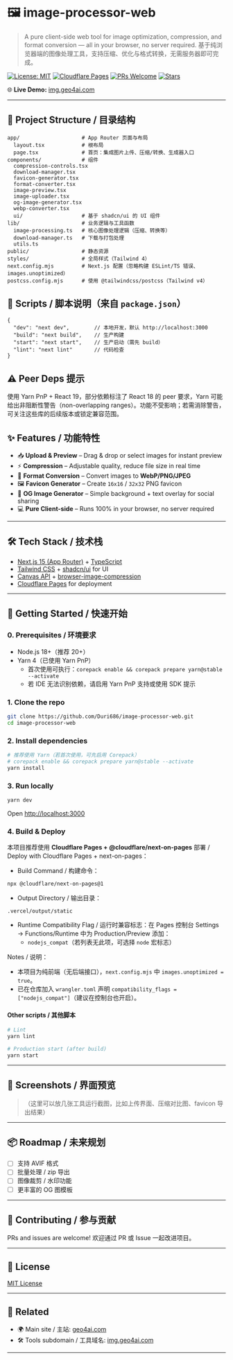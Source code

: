 # 🖼️ image-processor-web

> A pure client-side web tool for image optimization, compression, and format conversion — all in your browser, no server required.
> 基于纯浏览器端的图像处理工具，支持压缩、优化与格式转换，无需服务器即可完成。

[![License: MIT](https://img.shields.io/badge/License-MIT-green.svg)](LICENSE)
[![Cloudflare Pages](https://img.shields.io/badge/Deploy-Cloudflare_Pages-orange)](https://pages.cloudflare.com/)
[![PRs Welcome](https://img.shields.io/badge/PRs-welcome-brightgreen.svg)](CONTRIBUTING.md)
[![Stars](https://img.shields.io/github/stars/Duri686/image-processor-web?style=social&logo=github&cacheSeconds=300)](https://github.com/Duri686/image-processor-web)

🌐 **Live Demo:** [img.geo4ai.com](https://img.geo4ai.com)

---

## 🧱 Project Structure / 目录结构

```text
app/                    # App Router 页面与布局
  layout.tsx            # 根布局
  page.tsx              # 首页：集成图片上传、压缩/转换、生成器入口
components/             # 组件
  compression-controls.tsx
  download-manager.tsx
  favicon-generator.tsx
  format-converter.tsx
  image-preview.tsx
  image-uploader.tsx
  og-image-generator.tsx
  webp-converter.tsx
  ui/                   # 基于 shadcn/ui 的 UI 组件
lib/                    # 业务逻辑与工具函数
  image-processing.ts   # 核心图像处理逻辑（压缩、转换等）
  download-manager.ts   # 下载与打包处理
  utils.ts
public/                 # 静态资源
styles/                 # 全局样式（Tailwind 4）
next.config.mjs         # Next.js 配置（忽略构建 ESLint/TS 错误、images.unoptimized）
postcss.config.mjs      # 使用 @tailwindcss/postcss（Tailwind v4）
```

## 📜 Scripts / 脚本说明（来自 `package.json`）

```jsonc
{
  "dev": "next dev",        // 本地开发，默认 http://localhost:3000
  "build": "next build",    // 生产构建
  "start": "next start",    // 生产启动（需先 build）
  "lint": "next lint"       // 代码检查
}
```

## ⚠️ Peer Deps 提示

使用 Yarn PnP + React 19，部分依赖标注了 React 18 的 peer 要求，Yarn 可能给出非阻断性警告（non-overlapping ranges）。功能不受影响；若需消除警告，可关注这些库的后续版本或锁定兼容范围。

## ✨ Features / 功能特性

* 📥 **Upload & Preview** – Drag & drop or select images for instant preview
* ⚡ **Compression** – Adjustable quality, reduce file size in real time
* 🔄 **Format Conversion** – Convert images to **WebP/PNG/JPEG**
* 🖼️ **Favicon Generator** – Create `16x16` / `32x32` PNG favicon
* 📰 **OG Image Generator** – Simple background + text overlay for social sharing
* 💻 **Pure Client-side** – Runs 100% in your browser, no server required

---

## 🛠 Tech Stack / 技术栈

* [Next.js 15 (App Router)](https://nextjs.org/) + [TypeScript](https://www.typescriptlang.org/)
* [Tailwind CSS](https://tailwindcss.com/) + [shadcn/ui](https://ui.shadcn.com/) for UI
* [Canvas API](https://developer.mozilla.org/en-US/docs/Web/API/Canvas_API) + [browser-image-compression](https://www.npmjs.com/package/browser-image-compression)
* [Cloudflare Pages](https://pages.cloudflare.com/) for deployment

---

## 🚀 Getting Started / 快速开始

### 0. Prerequisites / 环境要求

* Node.js 18+（推荐 20+）
* Yarn 4（已使用 Yarn PnP）
  * 首次使用可执行：`corepack enable && corepack prepare yarn@stable --activate`
  * 若 IDE 无法识别依赖，请启用 Yarn PnP 支持或使用 SDK 提示

### 1. Clone the repo

```bash
git clone https://github.com/Duri686/image-processor-web.git
cd image-processor-web
```

### 2. Install dependencies

```bash
# 推荐使用 Yarn（若首次使用，可先启用 Corepack）
# corepack enable && corepack prepare yarn@stable --activate
yarn install
```

### 3. Run locally

```bash
yarn dev
```

Open [http://localhost:3000](http://localhost:3000)

### 4. Build & Deploy

本项目推荐使用 **Cloudflare Pages + @cloudflare/next-on-pages** 部署 / Deploy with Cloudflare Pages + next-on-pages：

* Build Command / 构建命令：

```bash
npx @cloudflare/next-on-pages@1
```

* Output Directory / 输出目录：

```text
.vercel/output/static
```

* Runtime Compatibility Flag / 运行时兼容标志：在 Pages 控制台 Settings → Functions/Runtime 中为 Production/Preview 添加：
  * `nodejs_compat`（若列表无此项，可选择 `node` 宏标志）

Notes / 说明：

* 本项目为纯前端（无后端接口），`next.config.mjs` 中 `images.unoptimized = true`。
* 已在仓库加入 `wrangler.toml` 声明 `compatibility_flags = ["nodejs_compat"]`（建议在控制台也开启）。

#### Other scripts / 其他脚本

```bash
# Lint
yarn lint

# Production start (after build)
yarn start
```

---

## 📸 Screenshots / 界面预览

> （这里可以放几张工具运行截图，比如上传界面、压缩对比图、favicon 导出结果）

---

## 📦 Roadmap / 未来规划

* [ ] 支持 AVIF 格式
* [ ] 批量处理 / zip 导出
* [ ] 图像裁剪 / 水印功能
* [ ] 更丰富的 OG 图模板

---

## 🤝 Contributing / 参与贡献

PRs and issues are welcome!
欢迎通过 PR 或 Issue 一起改进项目。

---

## 📄 License

[MIT License](LICENSE)

---

## 🔗 Related

* 🌍 Main site / 主站: [geo4ai.com](https://geo4ai.com)
* 🛠 Tools subdomain / 工具域名: [img.geo4ai.com](https://img.geo4ai.com)

---
